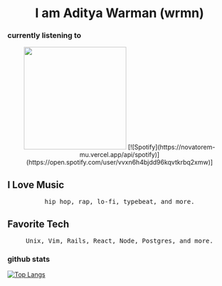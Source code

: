 <h1 align= "center"><b> I am Aditya Warman (wrmn)</b></h1>

### currently listening to
<p align="center">  <img src="https://media.giphy.com/media/jAe22Ec5iICCk/giphy.gif" width="230px">
[![Spotify](https://novatorem-mu.vercel.app/api/spotify)](https://open.spotify.com/user/vvxn6h4bjdd96kqvtkrbq2xmw)]</p>



## I Love Music
<p align="center">
<samp>
hip hop, rap, lo-fi, typebeat, and more.
</samp>
</p>

## Favorite Tech
<p align="center">
<samp>
Unix, Vim, Rails, React, Node, Postgres, and more.
</samp>
</p>

### github stats
[![Top Langs](https://github-readme-stats.vercel.app/api/top-langs/?username=wrmn&langs_count=8&layout=compact)](https://github.com/anuraghazra/github-readme-stats)
